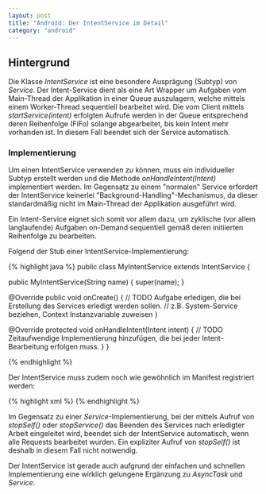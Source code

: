 ```yaml
---
layout: post
title: "Android: Der IntentService im Detail"
category: "android"
---
```




## Hintergrund

Die Klasse <em>IntentService</em> ist eine besondere Ausprägung (Subtyp) von <em>Service</em>.
Der Intent-Service dient als eine Art Wrapper um Aufgaben vom Main-Thread der Applikation in einer Queue auszulagern, welche mittels einem Worker-Thread sequentiell bearbeitet wird.
Die vom Client mittels <em>startService(intent)</em> erfolgten Aufrufe werden in der Queue entsprechend deren Reihenfolge (FiFo) solange abgearbeitet, bis kein Intent mehr vorhanden ist. In diesem Fall beendet sich der Service automatisch.

### Implementierung

Um einen IntentService verwenden zu können, muss ein individueller Subtyp erstellt werden und die Methode <em>onHandleIntent(Intent)</em> implementiert werden.
Im Gegensatz zu einem "normalen" Service erfordert der IntentService keinerlei "Background-Handling"-Mechanismus, da dieser standardmäßig nicht im Main-Thread der Applikation ausgeführt wird.

Ein Intent-Service eignet sich somit vor allem dazu, um zyklische (vor allem langlaufende) Aufgaben on-Demand sequentiell gemäß deren initiierten Reihenfolge zu bearbeiten.

Folgend der Stub einer IntentService-Implementierung:
 
{% highlight java %}
public class MyIntentService extends IntentService {

  public MyIntentService(String name) {
    super(name);
  }

  @Override
  public void onCreate() {
    // TODO Aufgabe erledigen, die bei Erstellung des Services erledigt werden sollen.
    // z.B. System-Service beziehen, Context Instanzvariable zuweisen
  }
  
  @Override
  protected void onHandleIntent(Intent intent) {
    // TODO Zeitaufwendige Implementierung hinzufügen, die bei jeder Intent-Bearbeitung erfolgen muss.
  }
}

{% endhighlight %}

Der IntentService muss zudem noch wie gewöhnlich im Manifest registriert werden:

{% highlight xml %}
<service android:name="de.example.MyIntentService" />
{% endhighlight %}


Im Gegensatz zu einer <em>Service</em>-Implementierung, bei der mittels Aufruf von <em>stopSelf()</em> oder <em>stopService()</em> das Beenden des Services nach erledigter Arbeit eingeleitet wird, beendet sich der IntentService automatisch, wenn alle Requests bearbeitet wurden. Ein expliziter Aufruf von <em>stopSelf()</em> ist deshalb in diesem Fall nicht notwendig.

Der IntentService ist gerade auch aufgrund der einfachen und schnellen Implementierung eine wirklich gelungene Ergänzung zu <em>AsyncTask</em> und <em>Service</em>.

